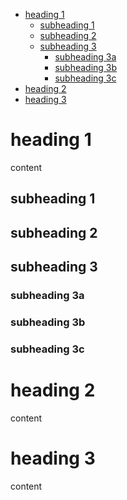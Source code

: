 - [heading 1](#heading-1)
  - [subheading 1](#subheading-1)
  - [subheading 2](#subheading-2)
  - [subheading 3](#subheading-3)
    - [subheading 3a](#subheading-3a)
    - [subheading 3b](#subheading-3b)
    - [subheading 3c](#subheading-3c)
- [heading 2](#heading-2)
- [heading 3](#heading-3)




# heading 1
content
## subheading 1
## subheading 2
## subheading 3
### subheading 3a
### subheading 3b
### subheading 3c
# heading 2
content
# heading 3
content